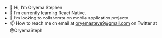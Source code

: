 - 👋 Hi, I’m Oryema Stephen
- 🌱 I’m currently learning React Native.
- 💞️ I’m looking to collaborate on mobile application projects.
- 📫 How to reach me on email at oryemasteve9@gmail.com
on Twitter at @OryemaSteph

